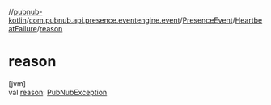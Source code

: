 //[pubnub-kotlin](../../../../index.md)/[com.pubnub.api.presence.eventengine.event](../../index.md)/[PresenceEvent](../index.md)/[HeartbeatFailure](index.md)/[reason](reason.md)

# reason

[jvm]\
val [reason](reason.md): [PubNubException](../../../com.pubnub.api/-pub-nub-exception/index.md)
